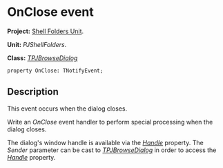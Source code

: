 # OnClose event #

**Project:** [Shell Folders Unit](ShellFoldersUnit.md).

**Unit:** _PJShellFolders_.

**Class:** _[TPJBrowseDialog](TPJBrowseDialog.md)_

```
property OnClose: TNotifyEvent;
```

## Description ##

This event occurs when the dialog closes.

Write an _OnClose_ event handler to perform special processing when the dialog closes.

The dialog's window handle is available via the _[Handle](TPJBrowseDialogHandle.md)_ property. The _Sender_ parameter can be cast to _[TPJBrowseDialog](TPJBrowseDialog.md)_ in order to access the _[Handle](TPJBrowseDialogHandle.md)_ property.